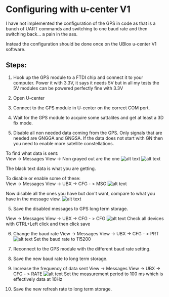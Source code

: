 # Configuring with u-center V1
I have not implemented the configuration of the GPS in code as that is a bunch of UART commands and switching to one baud rate and then switching back... a pain in the ass.

Instead the configuration should be done once on the UBlox u-center V1 software.

## Steps:

1. Hook up the GPS module to a FTDI chip and connect it to your computer. Power it with 3.3V, it says it needs 5V but in all my tests the 5V modules can be powered perfectly fine with 3.3V

2. Open U-center

3. Connect to the GPS module in U-center on the correct COM port.

4. Wait for the GPS module to acquire some sattalites and get at least a 3D fix mode.

4. Disable all non needed data coming from the GPS. Only signals that are needed are GNGGA and GNGSA. If the data does not start with GN then you need to enable more satellite constellations.

To find what data is sent:<br/>
View -> Messages View -> Non grayed out are the one
![alt text](bn357_configuration0.png)
![alt text](bn357_configuration1.png)

The black text data is what you are getting.

To disable or enable some of these:<br/>
View -> Messages View -> UBX -> CFG - > MSG
![alt text](bn357_configuration2.png)

Now disable all the ones you have but don't want, compare to what you have in the message view.
![alt text](bn357_configuration3.png)


5. Save the disabled messages to GPS long term storage.

View -> Messages View -> UBX -> CFG - > CFG
![alt text](bn357_configuration5.png)
Check all devices with CTRL+Left click and then click save

6. Change the baud rate 
View -> Messages View -> UBX -> CFG - > PRT
![alt text](bn357_configuration4.png)
Set the baud rate to 115200

7. Reconnect to the GPS module with the different baud rate setting.

8. Save the new baud rate to long term storage.

9. Increase the frequency of data sent
View -> Messages View -> UBX -> CFG - > RATE
![alt text](bn357_configuration6.png)
Set the measurement period to 100 ms which is effectively data at 10Hz

10. Save the new refresh rate to long term storage.